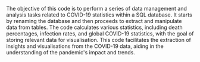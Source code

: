 The objective of this code is to perform a series of data management and analysis tasks related to COVID-19 statistics within a SQL database.
It starts by renaming the database and then proceeds to extract and manipulate data from tables. 
The code calculates various statistics, including death percentages, infection rates, and global COVID-19 statistics, with the goal of storing relevant data for visualisation.
This code facilitates the extraction of insights and visualisations from the COVID-19 data, aiding in the understanding of the pandemic's impact and trends.

